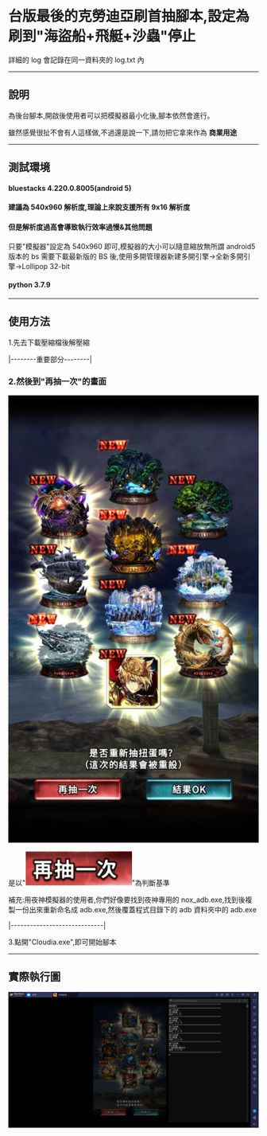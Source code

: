 # 台版最後的克勞迪亞刷首抽腳本,設定為刷到"海盜船+飛艇+沙蟲"停止

詳細的 log 會記錄在同一資料夾的 log.txt 內

---

## 說明

為後台腳本,開啟後使用者可以把模擬器最小化後,腳本依然會進行。

雖然感覺很扯不會有人這樣做,不過還是說一下,請勿把它拿來作為 **商業用途**

---

## 測試環境

#### bluestacks 4.220.0.8005(android 5)

#### 建議為 540x960 解析度,理論上來說支援所有 9x16 解析度

#### 但是解析度過高會導致執行效率過慢&其他問題

只要"模擬器"設定為 540x960 即可,模擬器的大小可以隨意縮放無所謂
android5 版本的 bs 需要下載最新版的 BS 後,使用多開管理器新建多開引擎->全新多開引擎->Lollipop 32-bit

#### python 3.7.9

---

## 使用方法

1.先去下載壓縮檔後解壓縮

|--------重要部分--------|

### 2.然後到"再抽一次"的畫面

![again_screen](https://github.com/Zhen-Bo/Cloudia/blob/master/example_image/example.jpg)

是以"![again_btn](https://github.com/Zhen-Bo/Cloudia/blob/master/example_image/again.jpg)"為判斷基準

補充:用夜神模擬器的使用者,你們好像要找到夜神專用的 nox_adb.exe,找到後複製一份出來重新命名成 adb.exe,然後覆蓋程式目錄下的 adb 資料夾中的 adb.exe

|-----------------------------|

3.點開"Cloudia.exe",即可開始腳本

---

## 實際執行圖

![example2](https://github.com/Zhen-Bo/Cloudia/blob/master/example_image/example2.png)
